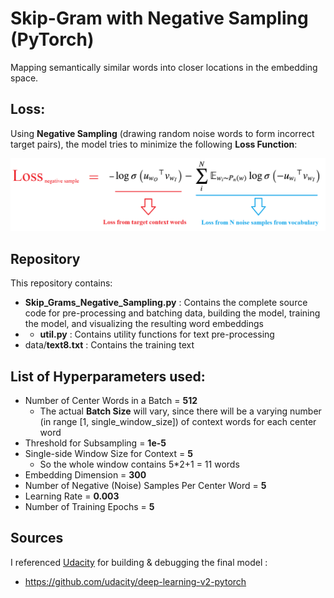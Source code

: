 # Skip-Gram with Negative Sampling (PyTorch)

Mapping semantically similar words into closer locations in the embedding space.

## Loss:
   
Using **Negative Sampling** (drawing random noise words to form incorrect target pairs), the model tries to minimize the following **Loss Function**:


<img src = "loss_function.png">



## Repository 

This repository contains:
* **Skip_Grams_Negative_Sampling.py** : Contains the complete source code for pre-processing and batching data, building the model, training the model, and visualizing the resulting word embeddings
* * **util.py** : Contains utility functions for text pre-processing
* data/**text8.txt** : Contains the training text 
		
		
			
## List of Hyperparameters used:

* Number of Center Words in a Batch = **512**
  * The actual **Batch Size** will vary, since there will be a varying number (in range [1, single_window_size]) of context words for each center word 
* Threshold for Subsampling = **1e-5**  
* Single-side Window Size for Context = **5**  
  * So the whole window contains 5*2+1 = 11 words
* Embedding Dimension = **300** 
* Number of Negative (Noise) Samples Per Center Word = **5**
* Learning Rate = **0.003**
* Number of Training Epochs = **5**



## Sources

I referenced [Udacity](udacity.com) for building & debugging the final model :

* https://github.com/udacity/deep-learning-v2-pytorch
